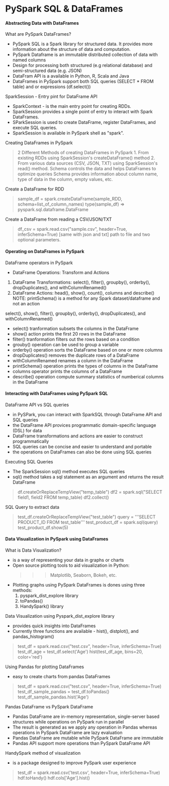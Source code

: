 # PySpark SQL & DataFrames

#### Abstracting Data with DataFrames

What are PySpark DataFrames?
- PySpark SQL is a Spark library for structured data. It provides more information about the structure of data and computation.
- PySpark Dataframe is an immutable distributed collection of data with named columns 
- Design for processing both structured (e.g relational database) and semi-structured data (e.g. JSON)
- DataFram API is a available in Python, R, Scala and Java
- DataFrames in PySpark support both SQL queries (SELECT * FROM table) and or expressions (df.select())

SparkSession - Entry pint for DataFrame API
- SparkContext - is the main entry point for creating RDDs.
- SparkSession provides a single point of entry to interact with Spark DataFrames.
- SParkSession is used to create DataFrame, register DataFrames, and execute SQL queries.
- SparkSession is available in PySpark shell as "spark".

Creating DataFrames in PySpark
> 2 Different Methods of creating DataFrames in PySpark
    1. From existing RDDs using SparkSession's createDataFrame() method
    2. From various data sources (CSV, JSON, TXT) using SparkSession's read() method.
> Schema controls the data and helps DataFrames to optimize queries
> Schema provides information about column name, type of data in the column, empty values, etc.

Create a DataFrame for RDD
> sample_df = spark.createDataFrame(sample_RDD, schema=list_of_column_names)
> type(sample_df) => pyspark.sql.dataframe.DataFrame

Create a DataFrame from reading a CSV/JSON/TXT
> df_csv = spark.read.csv("sample.csv", header=True, inferSchema=True) [same with json and txt]
> path to file and two optional parameters.

#### Operating on DataFrames in PySpark

DataFrame operators in PySpark
- DataFrame Operations: Transform and Actions
1. DataFrame Transformations: select(), filter(), groupby(), orderby(), dropDuplicates(), and withColumnRenamed()
2. DataFrame Actions: head(), show(), count(), columns and describe()
NOTE: printSchema() is a method for any Spark dataset/dataframe and not an action

select(), show(), filter(), groupby(), orderby(), dropDuplicates(), and withColumnRenamed()
- select() tranformation subsets the columns in the DataFrame
- show() action prints the first 20 rows in the DataFrame
- filter() tranformation filters out the rows based on a condition
- grouby() operation can be used to group a variable
- orderby() operation sorts the DataFrame based on one or more columns
- dropDuplicates() removes the duplicate rows of a DataFrame
- withColumnRenamed renames a column in the DataFrame
- printSchema() operation prints the types of columns in the DataFrame
- columns operator prints the columns of a DataFrame
- describe() operation compute summary statistics of numberical columns in the DataFrame


#### Interacting with DataFrames using PySpark SQL

DataFrame API vs SQL queries
- in PySPark, you can interact with SparkSQL through DataFrame API and SQL queries
- the DataFrame API provices programmatic domain-specific language (DSL) for data
- DataFrame transformations and actions are easier to construct programmatically
- SQL queries can be concise and easier to understand and portable
- the operations on DataFrames can also be done using SQL queries

Executing SQL Queries
- The SparkSession sql() method executes SQL queries
- sql() method takes a sql statement as an argument and returns the result DataFrame
> df.createOrReplaceTempView("temp_table")
> df2 = spark.sql("SELECT field1, field2 FROM temp_table)
> df2.collect()

SQL Query to extract data
> test_df.createOrReplaceTempView("test_table")
> query = '''SELECT PRODUCT_ID FROM test_table'''
> test_product_df = spark.sql(query)
> test_product_df.show(5)


#### Data Visualization in PySpark using DataFrames

What is Data Visualization?
- is a way of representing your data in graphs or charts
- Open source plotting tools to aid visualization in Python:
    >>> Matplotlib, Seaborn, Bokeh, etc.
- Plotting graphs using PySpark DataFrames is dones using three methods:
    1. pyspark_dist_explore library
    2. toPandas()
    3. HandySpark() library

Data Visualization using Pyspark_dist_explore library
- provides quick insights into DataFrames
- Currently three functions are available - hist(), distplot(), and pandas_histogram()
> test_df = spark.read.csv("test.csv", header=True, inferSchema=True)
> test_df_age = test_df.select('Age')
> hist(test_df_age, bins=20, color='red')

Using Pandas for plotting DataFrames
- easy to create charts from pandas DataFrames
> test_df = spark.read.csv("test.csv", header=True, inferSchema=True)
> test_df_sample_pandas = test_df.toPandas()
> test_df_sample_pandas.hist('Age')

Pandas DataFrame vs PySpark DataFrame
- Pandas DataFrame are in-memory representation, single-server based structures while operations on PySpark run in parallel
- The result is generated as we apply any operation in Pandas whereas operations in PySpark DataFrame are lazy evaluation
- Pandas DataFrame are mutable while PySpark DataFrame are immutable
- Pandas API support more operations than PySpark DataFrame API

HandySpark method of visualization
- is a package designed to improve PySpark user experience
> test_df = spark.read.csv('test.csv', header=True, inferSchema=True)
> hdf.toHandy()
> hdf.cols['Age'].hist()
